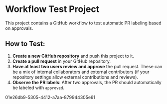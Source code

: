 # Workflow Test Project

This project contains a GitHub workflow to test automatic PR labeling based on approvals.

## How to Test:

1.  **Create a new GitHub repository** and push this project to it.
2.  **Create a pull request** in your GitHub repository.
3.  **Have at least two users review and approve** the pull request. These can be a mix of internal collaborators and external contributors (if your repository settings allow external contributions and reviews).
4.  **Observe the PR labels**: After two approvals, the PR should automatically be labeled with `approved`.

01e26db9-5305-4412-a7aa-879944305e61
